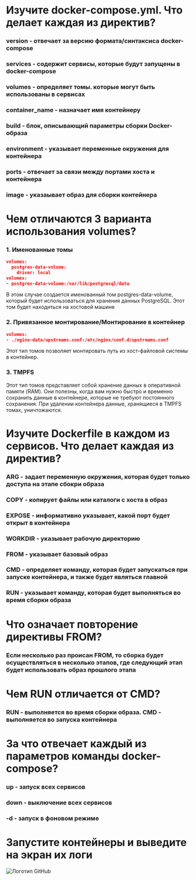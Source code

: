 # Изучите docker-compose.yml. Что делает каждая из директив?

### version - отвечает за версию формата/синтаксиса docker-compose
### services - содержит сервисы, которые будут запущены в docker-compose
### volumes - определяет томы. которые могут быть использованы в сервисах
### container_name - назначает имя контейнеру
### build - блок, описывающий параметры сборки Docker-образа
### environment - указывает переменные окружения для контейнера
### ports - отвечает за связи между портами хоста и контейнера
### image - указаывает образ для сборки контейнера

# Чем отличаются 3 варианта использования volumes?
### 1. Именованные томы
```json
volumes:
  postgres-data-volume:
    driver: local
volumes:
- postgres-data-volume:/var/lib/postgresql/data
```
В этом случае создается именованный том postgres-data-volume, который будет использоваться для хранения данных PostgreSQL. Этот том будет находиться на хостовой машине

### 2. Привязанное монтирование/Монтирование в контейнер
```json
volumes:
- ./nginx-data/upstreams.conf:/etc/nginx/conf.d/upstreams.conf
```
Этот тип томов позволяет монтировать путь из хост-файловой системы в контейнер.
### 3. TMPFS
Этот тип томов представляет собой хранение данных в оперативной памяти (RAM). Они полезны, когда вам нужно быстро и временно сохранить данные в контейнере, которые не требуют постоянного сохранения. При удалении контейнера данные, хранящиеся в TMPFS томах, уничтожаются.

# Изучите Dockerfile в каждом из сервисов. Что делает каждая из директив?

### ARG - задает переменную окружения, которая будет только доступа на этапе сбокри образа
### COPY - копирует файлы или каталоги с хоста в образ
### EXPOSE - информативно указывает, какой порт будет открыт в контейнера
### WORKDIR - указывает рабочую директорию 
### FROM - указывает базовый образ
### CMD - определяет команду, которая будет запускаться при запуске контейнера, и также будет являться главной
### RUN - указывает команду, которая будет выполняться во время сборки образа

# Что означает повторение директивы FROM?
### Если несколько раз происан FROM, то сборка будет осуществляться в несколько этапов, где следующий этап будет использовать образ прошлого этапа

# Чем RUN отличается от CMD?
### RUN - выполняется во время сборки образа. CMD - выполняется во запуска контейнера

# За что отвечает каждый из параметров команды docker-compose?
### up - запуск всех сервисов
### down - выключение всех сервисов
### -d - запуск в фоновом режиме

# Запустите контейнеры и выведите на экран их логи
![Логотип GitHub](https://github.githubassets.com/images/modules/logos_page/GitHub-Mark.png)
